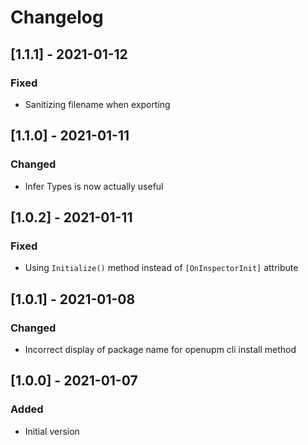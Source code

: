 # Changelog

## [1.1.1] - 2021-01-12
### Fixed
- Sanitizing filename when exporting

## [1.1.0] - 2021-01-11
### Changed
- Infer Types is now actually useful

## [1.0.2] - 2021-01-11
### Fixed
- Using `Initialize()` method instead of `[OnInspectorInit]` attribute

## [1.0.1] - 2021-01-08
### Changed
- Incorrect display of package name for openupm cli install method

## [1.0.0] - 2021-01-07
### Added
- Initial version
